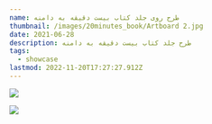 ```yaml
---
name: طرح روی جلد کتاب بیست دقیقه به دامنه
thumbnail: /images/20minutes_book/Artboard 2.jpg
date: 2021-06-28
description: طرح جلد کتاب بیست دقیقه به دامنه
tags:
  - showcase
lastmod: 2022-11-20T17:27:27.912Z
---
```



![](</images/20minutes_book/Artboard 2.jpg>)

![](</images/20minutes_book/Artboard 11.jpg>)
